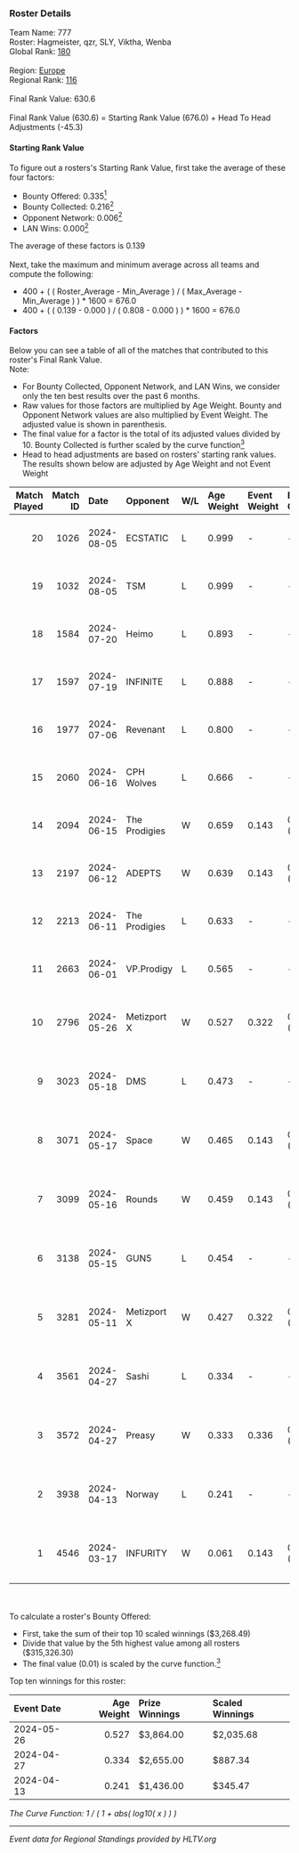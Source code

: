 ### Roster Details<br />
Team Name: 777<br />
Roster: Hagmeister, qzr, SLY, Viktha, Wenba<br />
Global Rank: [180](../../standings_global_2024_09_04.md)<br />
<br />
Region: [Europe]( ../../standings_europe_2024_09_04.md)<br />
Regional Rank: [116]( ../../standings_europe_2024_09_04.md)<br />
<br />
Final Rank Value:  630.6<br />
<br />
Final Rank Value (630.6) = Starting Rank Value (676.0) + Head To Head Adjustments (-45.3)<br />

#### Starting Rank Value<br />
To figure out a rosters's Starting Rank Value, first take the average of these four factors:<br />
- Bounty Offered: 0.335[<sup>1</sup>](#table2)
- Bounty Collected: 0.216[<sup>2</sup>](#table1)
- Opponent Network: 0.006[<sup>2</sup>](#table1)
- LAN Wins: 0.000[<sup>2</sup>](#table1)

The average of these factors is 0.139<br />
<br />
Next, take the maximum and minimum average across all teams and compute the following:<br />
- 400 + ( ( Roster_Average - Min_Average ) / ( Max_Average - Min_Average ) ) * 1600 = 676.0
- 400 + ( ( 0.139 - 0.000 ) / ( 0.808 - 0.000 ) ) * 1600 = 676.0


#### Factors<br />
Below you can see a table of all of the matches that contributed to this roster's Final Rank Value.<br />
Note:<br />

- For Bounty Collected, Opponent Network, and LAN Wins, we consider only the ten best results over the past 6 months.
- Raw values for those factors are multiplied by Age Weight. Bounty and Opponent Network values are also multiplied by Event Weight. The adjusted value is shown in parenthesis.
- The final value for a factor is the total of its adjusted values divided by 10. Bounty Collected is further scaled by the curve function[<sup>3</sup>](#curveFunction)
- Head to head adjustments are based on rosters' starting rank values. The results shown below are adjusted by Age Weight and not Event Weight
<span id="table1"></span><br />


| Match Played | Match ID | Date       | Opponent      | W/L | Age Weight | Event Weight | Bounty Collected | Opponent Network | LAN Wins  | H2H Adj. | Roster                                       |
| -: | -: | :- | :- | :- | :- | :- | :- | :- | :- | -: | :- |
|           20 |     1026 | 2024-08-05 | ECSTATIC      | L   | 0.999      | -            | -                | -                | -         |   -12.85 | Hagmeister, qzr, SLY, Viktha, Wenba          |
|           19 |     1032 | 2024-08-05 | TSM           | L   | 0.999      | -            | -                | -                | -         |    -3.97 | Hagmeister, qzr, SLY, Viktha, Wenba          |
|           18 |     1584 | 2024-07-20 | Heimo         | L   | 0.893      | -            | -                | -                | -         |   -15.03 | Hagmeister, qzr, SLY, Viktha, Wenba          |
|           17 |     1597 | 2024-07-19 | INFINITE      | L   | 0.888      | -            | -                | -                | -         |   -17.84 | Hagmeister, qzr, SLY, Viktha, Wenba          |
|           16 |     1977 | 2024-07-06 | Revenant      | L   | 0.800      | -            | -                | -                | -         |    -5.79 | Hagmeister, qzr, SLY, Viktha, Wenba          |
|           15 |     2060 | 2024-06-16 | CPH Wolves    | L   | 0.666      | -            | -                | -                | -         |    -7.54 | Hagmeister, qzr, SLY, Viktha, Wenba          |
|           14 |     2094 | 2024-06-15 | The Prodigies | W   | 0.659      | 0.143        | 0.000 (0.000)    | 0.066 (0.006)    | 0 (0.000) |     6.49 | Hagmeister, qzr, SLY, Viktha, Wenba          |
|           13 |     2197 | 2024-06-12 | ADEPTS        | W   | 0.639      | 0.143        | 0.002 (0.000)    | 0.018 (0.002)    | 0 (0.000) |     8.50 | Hagmeister, qzr, SLY, Viktha, Wenba          |
|           12 |     2213 | 2024-06-11 | The Prodigies | L   | 0.633      | -            | -                | -                | -         |   -13.67 | Hagmeister, qzr, SLY, Viktha, Wenba          |
|           11 |     2663 | 2024-06-01 | VP.Prodigy    | L   | 0.565      | -            | -                | -                | -         |    -4.89 | Affava, Hagmeister, qzr, Viktha, Wenba       |
|           10 |     2796 | 2024-05-26 | Metizport X   | W   | 0.527      | 0.322        | 0.004 (0.001)    | 0.016 (0.003)    | 0 (0.000) |     6.93 | Affava, Hagmeister, MadeInRed, Viktha, Wenba |
|            9 |     3023 | 2024-05-18 | DMS           | L   | 0.473      | -            | -                | -                | -         |    -3.58 | Affava, Hagmeister, MadeInRed, Viktha, Wenba |
|            8 |     3071 | 2024-05-17 | Space         | W   | 0.465      | 0.143        | 0.004 (0.000)    | 0.458 (0.030)    | 0 (0.000) |    10.24 | Affava, Hagmeister, MadeInRed, Viktha, Wenba |
|            7 |     3099 | 2024-05-16 | Rounds        | W   | 0.459      | 0.143        | 0.000 (0.000)    | 0.000 (0.000)    | 0 (0.000) |     2.46 | Affava, Hagmeister, MadeInRed, Viktha, Wenba |
|            6 |     3138 | 2024-05-15 | GUN5          | L   | 0.454      | -            | -                | -                | -         |    -2.30 | Affava, Hagmeister, MadeInRed, Viktha, Wenba |
|            5 |     3281 | 2024-05-11 | Metizport X   | W   | 0.427      | 0.322        | 0.004 (0.001)    | 0.016 (0.002)    | 0 (0.000) |     5.85 | Affava, Hagmeister, MadeInRed, Viktha, Wenba |
|            4 |     3561 | 2024-04-27 | Sashi         | L   | 0.334      | -            | -                | -                | -         |    -0.84 | Affava, Hagmeister, MadeInRed, Viktha, Wenba |
|            3 |     3572 | 2024-04-27 | Preasy        | W   | 0.333      | 0.336        | 0.007 (0.001)    | 0.170 (0.019)    | 0 (0.000) |     6.11 | Affava, Hagmeister, MadeInRed, Viktha, Wenba |
|            2 |     3938 | 2024-04-13 | Norway        | L   | 0.241      | -            | -                | -                | -         |    -3.97 | Affava, Hagmeister, MadeInRed, Viktha, Wenba |
|            1 |     4546 | 2024-03-17 | INFURITY      | W   | 0.061      | 0.143        | 0.000 (0.000)    | 0.000 (0.000)    | 0 (0.000) |     0.34 | Affava, Hagmeister, MadeInRed, Viktha, Wenba |

<br />
<span id="table2"></span><br />
To calculate a roster's Bounty Offered:<br />

- First, take the sum of their top 10 scaled winnings ($3,268.49)
- Divide that value by the 5th highest value among all rosters ($315,326.30)
- The final value (0.01) is scaled by the curve function.[<sup>3</sup>](#curveFunction)

Top ten winnings for this roster:<br />

| Event Date | Age Weight | Prize Winnings | Scaled Winnings |
| :- | -: | :- | :- |
| 2024-05-26 |      0.527 | $3,864.00      | $2,035.68       |
| 2024-04-27 |      0.334 | $2,655.00      | $887.34         |
| 2024-04-13 |      0.241 | $1,436.00      | $345.47         |


<span id="curveFunction"></span>_The Curve Function: 1 / ( 1 + abs( log10( x ) ) )_<br />

---
_Event data for Regional Standings provided by HLTV.org_<br />
